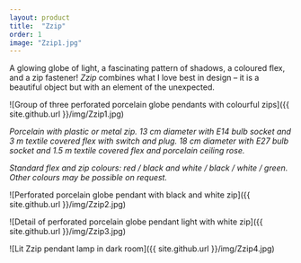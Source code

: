 ```yaml
---
layout: product
title:  "Zzip"
order: 1
image: "Zzip1.jpg"
---
```


A glowing globe of light, a fascinating pattern of shadows, a coloured flex, and a zip fastener! *Zzip* combines what I love best in design – it is a beautiful object but with an element of the unexpected.

![Group of three perforated porcelain globe pendants with colourful zips]({{ site.github.url }}/img/Zzip1.jpg)

*Porcelain with plastic or metal zip.
13 cm diameter with E14 bulb socket and 3 m textile covered flex with switch and plug.
18 cm diameter with E27 bulb socket and 1.5 m textile covered flex and porcelain ceiling rose.*

*Standard flex and zip colours: red / black and white / black / white / green. Other colours may be possible on request.*
 
![Perforated porcelain globe pendant with black and white zip]({{ site.github.url }}/img/Zzip2.jpg)

![Detail of perforated porcelain globe pendant light with white zip]({{ site.github.url }}/img/Zzip3.jpg)

![Lit Zzip pendant lamp in dark room]({{ site.github.url }}/img/Zzip4.jpg)
